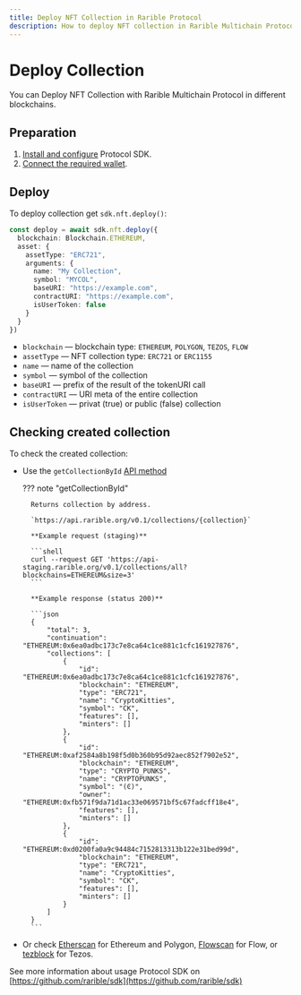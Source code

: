 ```yaml
---
title: Deploy NFT Collection in Rarible Protocol
description: How to deploy NFT collection in Rarible Multichain Protocol
---
```


# Deploy Collection

You can Deploy NFT Collection with Rarible Multichain Protocol in different blockchains.

## Preparation

1. [Install and configure](https://docs.rarible.org/union-sdk/#installation) Protocol SDK.
2. [Connect the required wallet](https://docs.rarible.org/union-sdk/#metamask-integration-with-rarible).

## Deploy

To deploy collection get `sdk.nft.deploy()`:

```typescript
const deploy = await sdk.nft.deploy({
  blockchain: Blockchain.ETHEREUM,
  asset: {
    assetType: "ERC721",
    arguments: {
      name: "My Collection",
      symbol: "MYCOL",
      baseURI: "https://example.com",
      contractURI: "https://example.com",
      isUserToken: false
    }
  }
})  
```

* `blockchain` — blockchain type: `ETHEREUM`, `POLYGON`, `TEZOS`, `FLOW`
* `assetType` — NFT collection type: `ERC721` or `ERC1155`
* `name` — name of the collection
* `symbol` — symbol of the collection
* `baseURI` — prefix of the result of the tokenURI call
* `contractURI` — URI meta of the entire collection
* `isUserToken` — privat (true) or public (false) collection

## Checking created collection

To check the created collection:

* Use the `getCollectionById` [API method](https://api.rarible.org/v0.1/doc#operation/getCollectionById)

    ??? note "getCollectionById"

        Returns collection by address.
        
        `https://api.rarible.org/v0.1/collections/{collection}`
        
        **Example request (staging)**
        
        ```shell
        curl --request GET 'https://api-staging.rarible.org/v0.1/collections/all?blockchains=ETHEREUM&size=3'
        ```
        
        **Example response (status 200)**
    
        ```json
        {
            "total": 3,
            "continuation": "ETHEREUM:0x6ea0adbc173c7e8ca64c1ce881c1cfc161927876",
            "collections": [
                {
                    "id": "ETHEREUM:0x6ea0adbc173c7e8ca64c1ce881c1cfc161927876",
                    "blockchain": "ETHEREUM",
                    "type": "ERC721",
                    "name": "CryptoKitties",
                    "symbol": "CK",
                    "features": [],
                    "minters": []
                },
                {
                    "id": "ETHEREUM:0xaf2584a8b198f5d0b360b95d92aec852f7902e52",
                    "blockchain": "ETHEREUM",
                    "type": "CRYPTO_PUNKS",
                    "name": "CRYPTOPUNKS",
                    "symbol": "(Ͼ)",
                    "owner": "ETHEREUM:0xfb571f9da71d1ac33e069571bf5c67fadcff18e4",
                    "features": [],
                    "minters": []
                },
                {
                    "id": "ETHEREUM:0xd0200fa0a9c94484c7152813313b122e31bed99d",
                    "blockchain": "ETHEREUM",
                    "type": "ERC721",
                    "name": "CryptoKitties",
                    "symbol": "CK",
                    "features": [],
                    "minters": []
                }
            ]
        }
        ```

* Or check [Etherscan](https://etherscan.io/) for Ethereum and Polygon, [Flowscan](https://flowscan.org/) for Flow, or [tezblock](https://tezblock.io/) for Tezos.

See more information about usage Protocol SDK on [https://github.com/rarible/sdk](https://github.com/rarible/sdk)
